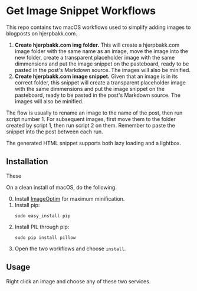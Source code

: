 # Get Image Snippet Workflows

This repo contains two macOS workflows used to simplify adding images to blogposts on hjerpbakk.com.

1. **Create hjerpbakk.com img folder.** This will create a hjerpbakk.com image folder with the same name as an image, move the image into the new folder, create a transparent placeholder image with the same dimmensions and put the image snippet on the pasteboard, ready to be pasted in the post's Markdown source. The images will also be minified.
2. **Create hjerpbakk.com image snippet.** Given that an image is in its correct folder, this snippet will create a transparent placeholder image with the same dimmensions and put the image snippet on the pasteboard, ready to be pasted in the post's Markdown source. The images will also be minified.

The flow is usually to rename an image to the name of the post, then run script number 1. For subsequent images, first move them to the folder created by script 1, then run script 2 on them. Remember to paste the snippet into the post between each run.

The generated HTML snippet supports both lazy loading and a lightbox.

## Installation

These 

On a clean install of macOS, do the following.

0. Install [ImageOptim](https://imageoptim.com/mac) for maximum minification.
1. Install pip:
    ```shell
    sudo easy_install pip
    ```
2. Install PIL through pip:
    ```shell
    sudo pip install pillow
    ```
3. Open the two workflows and choose `install`.

## Usage

Right click an image and choose any of these two services.